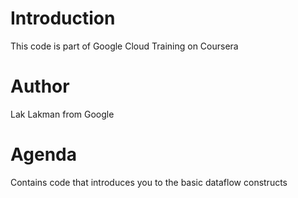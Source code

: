 # Introduction
This code is part of Google Cloud Training on Coursera

# Author
Lak Lakman from Google

# Agenda
Contains code that introduces you to the basic dataflow constructs
